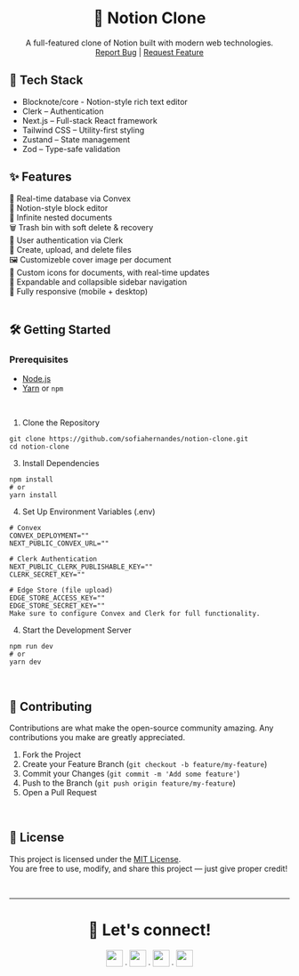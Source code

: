 <div align="center">
  <h1>🧠 Notion Clone</h1>
  <p align="center">
    A full-featured clone of Notion built with modern web technologies.
    <br />
    <a href="https://github.com/sofiahernandes/notion-clone/issues">Report Bug</a>
    |
    <a href="https://github.com/sofiahernandes/notion-clone/issues">Request Feature</a>
  </p>
</div>

## 🚀 Tech Stack
- Blocknote/core - Notion-style rich text editor
- Clerk – Authentication
- Next.js – Full-stack React framework
- Tailwind CSS – Utility-first styling
- Zustand – State management
- Zod – Type-safe validation

## ✨ Features
🔄 Real-time database via Convex  
📝 Notion-style block editor  
🧾 Infinite nested documents  
🗑️ Trash bin with soft delete & recovery  
🔐 User authentication via Clerk  
📁 Create, upload, and delete files  
🖼️ Customizeble cover image per document  
📎 Custom icons for documents, with real-time updates  
📂 Expandable and collapsible sidebar navigation  
📱 Fully responsive (mobile + desktop)  
<br/>

## 🛠️ Getting Started
### Prerequisites
- [Node.js](https://nodejs.org/)
- [Yarn](https://classic.yarnpkg.com/lang/en/) or `npm`
<br/>

1. Clone the Repository
```
git clone https://github.com/sofiahernandes/notion-clone.git
cd notion-clone
```

3. Install Dependencies
```
npm install
# or
yarn install
```

4. Set Up Environment Variables (.env)
```
# Convex
CONVEX_DEPLOYMENT=""
NEXT_PUBLIC_CONVEX_URL=""

# Clerk Authentication
NEXT_PUBLIC_CLERK_PUBLISHABLE_KEY=""
CLERK_SECRET_KEY=""

# Edge Store (file upload)
EDGE_STORE_ACCESS_KEY=""
EDGE_STORE_SECRET_KEY=""
Make sure to configure Convex and Clerk for full functionality.
```

4. Start the Development Server
```
npm run dev
# or
yarn dev
```
<br/>

## 🤝 Contributing
Contributions are what make the open-source community amazing. Any contributions you make are greatly appreciated.
1. Fork the Project
2. Create your Feature Branch (`git checkout -b feature/my-feature`)
3. Commit your Changes (`git commit -m 'Add some feature'`)
4. Push to the Branch (`git push origin feature/my-feature`)
5. Open a Pull Request
<br/>

## 📄 License
This project is licensed under the [MIT License](LICENSE).  
You are free to use, modify, and share this project — just give proper credit!

<br/>

---

<div align="center">
  <h1>📩 Let's connect!</h1>
  <a href="https://github.com/sofiahernandes"><img height="30px" src="https://skillicons.dev/icons?i=github"/></a><span> ∙ </span>
  <a href="https://www.linkedin.com/in/sofiahernandes"><img height="30px" src="https://skillicons.dev/icons?i=linkedin"/></a><span> ∙ </span>
  <a href="mailto:sofiahernandes.dev@gmail.com"><img height="30px" src="https://skillicons.dev/icons?i=gmail"/></a><span> ∙ </span>
  <a href="https://www.instagram.com/sofiabotechiaa/"><img height="30px" src="https://skillicons.dev/icons?i=instagram"/></a>
</div>
